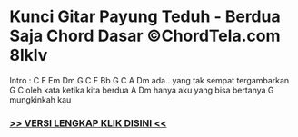 
 # Kunci Gitar Payung Teduh - Berdua Saja Chord Dasar ©ChordTela.com 8lklv


Intro : C F Em Dm G C F Bb G C A Dm ada.. yang tak sempat tergambarkan G C oleh kata ketika kita berdua A Dm hanya aku yang bisa bertanya G mungkinkah kau

###  <a href="https://shortlighzx.web.app?sq=Kunci Gitar Payung Teduh - Berdua Saja Chord Dasar ©ChordTela.com"> >> VERSI LENGKAP KLIK DISINI << </a>

